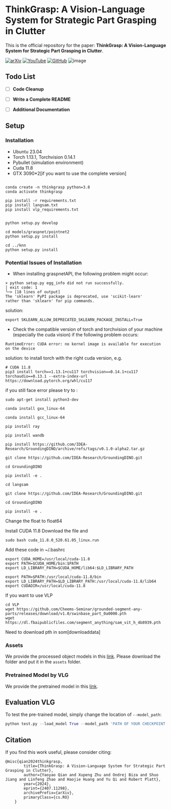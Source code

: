 # ThinkGrasp: A Vision-Language System for Strategic Part Grasping in Clutter
This is the official repository for the paper: **ThinkGrasp: A Vision-Language System for Strategic Part Grasping in Clutter**.

[![arXiv](https://img.shields.io/badge/arXiv-%23B31B1B.svg?style=for-the-badge&logo=arXiv&logoColor=white)](https://arxiv.org/abs/2407.11298)
[![YouTube](https://img.shields.io/badge/YouTube-%23FF0000.svg?style=for-the-badge&logo=YouTube&logoColor=white)](https://www.youtube.com/watch?v=o5QHFhI95Qo)
[![GitHub](https://img.shields.io/badge/GitHub-%23121011.svg?style=for-the-badge&logo=GitHub&logoColor=white)](https://github.com/H-Freax/ThinkGrasp)
![image](https://github.com/user-attachments/assets/373caf62-99eb-44f6-a7e6-65d18e05e37e)

## Todo List
- [ ] **Code Cleanup**
- [ ] **Write a Complete README**
- [ ] **Additional Documentation**


## Setup
###  Installation

- Ubuntu 23.04
- Torch 1.13.1, Torchvision 0.14.1
- Pybullet (simulation environment)
- Cuda 11.8
- GTX 3090*2[if you want to use the complete version]

```

conda create -n thinkgrasp python=3.8
conda activate thinkgrasp

pip install -r requirements.txt
pip install langsam.txt
pip install vlp_requirements.txt


python setup.py develop

cd models/graspnet/pointnet2
python setup.py install

cd ../knn
python setup.py install
```

###  Potential Issues of Installation
- When installing graspnetAPI, the following problem might occur:
```
× python setup.py egg_info did not run successfully.
│ exit code: 1
╰─> [18 lines of output]
The 'sklearn' PyPI package is deprecated, use 'scikit-learn'
rather than 'sklearn' for pip commands.
```
solution:
```
export SKLEARN_ALLOW_DEPRECATED_SKLEARN_PACKAGE_INSTALL=True
```
- Check the compatible version of torch and torchvision of your machine (especially the cuda vision) if the following problem occurs:
```
RuntimeError: CUDA error: no kernel image is available for execution on the device
```
solution: to install torch with the right cuda version, e.g.
```
# CUDA 11.8
pip3 install torch==1.13.1+cu117 torchvision==0.14.1+cu117 torchaudio==0.13.1 --extra-index-url https://download.pytorch.org/whl/cu117
```

if you still face error please try to :
```
sudo apt-get install python3-dev

conda install gxx_linux-64

conda install gcc_linux-64

pip install ray

pip install wandb

pip install https://github.com/IDEA-Research/GroundingDINO/archive/refs/tags/v0.1.0-alpha2.tar.gz

git clone https://github.com/IDEA-Research/GroundingDINO.git

cd GroundingDINO

pip install -e .
```
```
cd langsam

git clone https://github.com/IDEA-Research/GroundingDINO.git

cd GroundingDINO

pip install -e .
```

Change the float to float64


Install CUDA 11.8 
Download the file and 
```
sudo bash cuda_11.8.0_520.61.05_linux.run
```

Add these code in ~/.bashrc
```
export CUDA_HOME=/usr/local/cuda-11.8
export PATH=$CUDA_HOME/bin:$PATH
export LD_LIBRARY_PATH=$CUDA_HOME/lib64:$LD_LIBRARY_PATH
```

```
export PATH=$PATH:/usr/local/cuda-11.8/bin
export LD_LIBRARY_PATH=$LD_LIBRARY_PATH:/usr/local/cuda-11.8/lib64
export CUDADIR=/usr/local/cuda-11.8
```

If you want to use VLP
```
cd VLP
wget https://github.com/Cheems-Seminar/grounded-segment-any-parts/releases/download/v1.0/swinbase_part_0a0000.pth
wget https://dl.fbaipublicfiles.com/segment_anything/sam_vit_h_4b8939.pth
```
Need to download pth in som[downloaddata]

### Assets
We provide the processed object models in this [link](https://drive.google.com/drive/folders/10Kyzzhgcnn1WUlQAhUDk9EBmCzk4p-Ar?usp=sharing). Please download the folder and put it in the `assets` folder.

### Pretrained Model by VLG
We provide the pretrained model in this [link](https://drive.google.com/drive/folders/19vsPWWdDoPDuGoRv5tFezaLEtzCPpsgv?usp=sharing). 

## Evaluation VLG
To test the pre-trained model, simply change the location of `--model_path`:

```python
python test.py --load_model True --model_path 'PATH OF YOUR CHECKPOINT FILE'
```

## Citation

If you find this work useful, please consider citing:

```
@misc{qian2024thinkgrasp,
        title={ThinkGrasp: A Vision-Language System for Strategic Part Grasping in Clutter},
        author={Yaoyao Qian and Xupeng Zhu and Ondrej Biza and Shuo Jiang and Linfeng Zhao and Haojie Huang and Yu Qi and Robert Platt},
        year={2024},
        eprint={2407.11298},
        archivePrefix={arXiv},
        primaryClass={cs.RO}
    }
```
